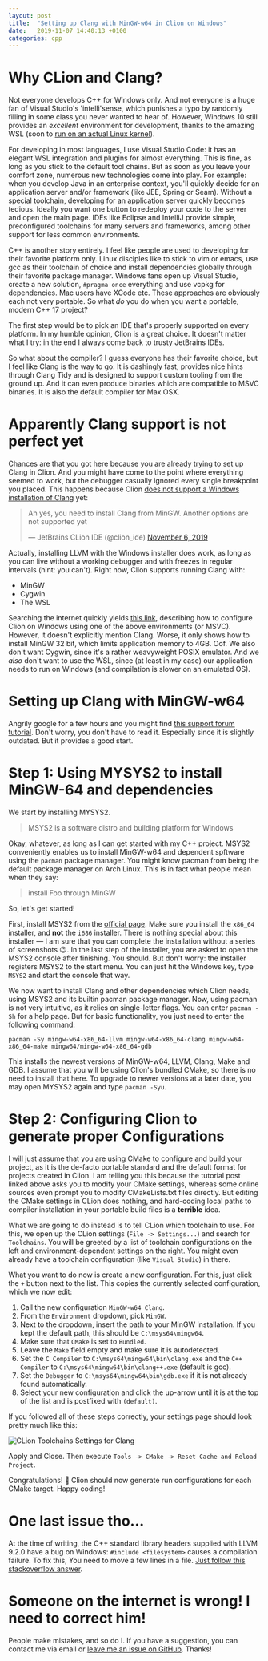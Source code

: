 ```yaml
---
layout: post
title:  "Setting up Clang with MinGW-w64 in Clion on Windows"
date:   2019-11-07 14:40:13 +0100
categories: cpp
---
```


# Why CLion and Clang?

Not everyone develops C++ for Windows only. And not everyone is a huge fan of Visual Studio's 'intelli'sense, which punishes a typo by randomly filling in some class you never wanted to hear of. However, Windows 10 still provides an *excellent* environment for development, thanks to the amazing WSL (soon to [run on an actual Linux kernel](https://chariotsolutions.com/blog/post/running-linux-on-windows-with-wsl-2-and-a-native-kernel/)).

For developing in most languages, I use Visual Studio Code: it has an elegant WSL integration and plugins for almost everything. This is fine, as long as you stick to the default tool chains. But as soon as you leave your comfort zone, numerous new technologies come into play. For example: when you develop Java in an enterprise context, you'll quickly decide for an application server and/or framework (like JEE, Spring or Seam). Without a special toolchain, developing for an application server quickly becomes tedious. Ideally you want one button to redeploy your code to the server and open the main page. IDEs like Eclipse and IntelliJ provide simple, preconfigured toolchains for many servers and frameworks, among other support for less common environments.

C++ is another story entirely. I feel like people are used to developing for their favorite platform only. Linux disciples like to stick to vim or emacs, use gcc as their toolchain of choice and install dependencies globally through their favorite package manager. Windows fans open up Visual Studio, create a new solution, `#pragma once` everything and use vcpkg for dependencies. Mac users have XCode etc. These approaches are obviously each not very portable. So what *do* you do when you want a portable, modern C++ 17 project? 

The first step would be to pick an IDE that's properly supported on every platform. In my humble opinion, Clion is a great choice. It doesn't matter what I try: in the end I always come back to trusty JetBrains IDEs.

So what about the compiler? I guess everyone has their favorite choice, but I feel like Clang is the way to go: It is dashingly fast, provides nice hints through Clang Tidy and is designed to support custom tooling from the ground up. And it can even produce binaries which are compatible to MSVC binaries. It is also the default compiler for Max OSX.

# Apparently Clang support is not perfect yet

Chances are that you got here because you are already trying to set up Clang in Clion. And you might have come to the point where everything seemed to work, but the debugger casually ignored every single breakpoint you placed. This happens because Clion [does not support a Windows installation of Clang](https://intellij-support.jetbrains.com/hc/en-us/community/posts/360006497860-Clion-) yet:

<blockquote class="twitter-tweet"><p lang="en" dir="ltr">Ah yes, you need to install Clang from MinGW. Another options are not supported yet</p>&mdash; JetBrains CLion IDE (@clion_ide) <a href="https://twitter.com/clion_ide/status/1192101960700305408?ref_src=twsrc%5Etfw">November 6, 2019</a></blockquote>

Actually, installing LLVM with the Windows installer does work, as long as you can live without a working debugger and with freezes in regular intervals (hint: you can't). Right now, Clion supports running Clang with:

- MinGW
- Cygwin
- The WSL

Searching the internet quickly yields [this link](https://www.jetbrains.com/help/clion/quick-tutorial-on-configuring-clion-on-windows.html), describing how to configure Clion on Windows using one of the above environments (or MSVC). However, it doesn't explicitly mention Clang. Worse, it only shows how to install MinGW 32 bit, which limits application memory to 4GB. Oof. We also don't want Cygwin, since it's a rather weavyweight POSIX emulator. And we *also* don't want to use the WSL, since (at least in my case) our application needs to run on Windows (and compilation is slower on an emulated OS). 

# Setting up Clang with MinGW-w64

Angrily google for a few hours and you might find [this support forum tutorial](https://intellij-support.jetbrains.com/hc/en-us/community/posts/206606735-Using-Clang-With-CLion-on-Windows?page=1#community_comment_115000631284). Don't worry, you don't have to read it. Especially since it is slightly outdated. But it provides a good start.

# Step 1: Using MYSYS2 to install MinGW-64 and dependencies

We start by installing MYSYS2.

> MSYS2 is a software distro and building platform for Windows

Okay, whatever, as long as I can get started with my C++ project. MSYS2 conveniently enables us to install MinGW-w64 and dependent spftware using the `pacman` package manager. You might know pacman from being the default package manager on Arch Linux. This is in fact what people mean when they say:

> install Foo through MinGW

So, let's get started!

First, install MSYS2 from the [official page](http://www.msys2.org/). Make sure you install the `x86_64` installer, and **not** the `i686` installer. There is nothing special about this installer — I am sure that you can complete the installation without a series of screenshots 😉. In the last step of the installer, you are asked to open the MSYS2 console after finishing. You should. But don't worry: the installer registers MSYS2 to the start menu. You can just hit the Windows key, type `MSYS2` and start the console that way.

We now want to install Clang and other dependencies which Clion needs, using MSYS2 and its builtin pacman package manager. Now, using pacman is not very intuitive, as it relies on single-letter flags. You can enter `pacman -Sh` for a help page. But for basic functionality, you just need to enter the following command:

```
pacman -Sy mingw-w64-x86_64-llvm mingw-w64-x86_64-clang mingw-w64-x86_64-make mingw64/mingw-w64-x86_64-gdb
```

This installs the newest versions of MinGW-w64, LLVM, Clang, Make and GDB. I assume that you will be using Clion's bundled CMake, so there is no need to install that here. To upgrade to newer versions at a later date, you may open MYSYS2 again and type `pacman -Syu`. 

# Step 2: Configuring Clion to generate proper Configurations

I will just assume that you are using CMake to configure and build your project, as it is the de-facto portable standard and the default format for projects created in Clion. I am telling you this because the tutorial post linked above asks you to modify your CMake settings, whereas some online sources even prompt you to modify CMakeLists.txt files directly. But editing the CMake settings in CLion does nothing, and hard-coding local paths to compiler installation in your portable build files is a **terrible** idea. 

What we are going to do instead is to tell CLion which toolchain to use. For this, we open up the CLion settings (`File -> Settings...`) and search for `Toolchains`. You will be greeted by a list of toolchain configurations on the left and environment-dependent settings on the right. You might even already have a toolchain configuration (like `Visual Studio`) in there. 

What you want to do now is create a new configuration. For this, just click the `+` button next to the list. This copies the currently selected configuration, which we now edit:

1. Call the new configuration `MinGW-w64 Clang`.
2. From the `Environment` dropdown, pick `MinGW`.
3. Next to the dropdown, insert the path to your MinGW installation. If you kept the default path, this should be `C:\msys64\mingw64`.
4. Make sure that `CMake` is set to `Bundled`.
5. Leave the `Make` field empty and make sure it is autodetected.
6. Set the `C Compiler` to `C:\msys64\mingw64\bin\clang.exe` and the `C++ Compiler` to `C:\msys64\mingw64\bin\clang++.exe` (default is gcc).
7. Set the `Debugger` to `C:\msys64\mingw64\bin\gdb.exe` if it is not already found automatically. 
8. Select your new configuration and click the up-arrow until it is at the top of the list and is postfixed with `(default)`.

If you followed all of these steps correctly, your settings page should look pretty much like this:

![CLion Toolchains Settings for Clang](/DracTec-Dev-Blog/assets/clion-clang-toolchain.png)

Apply and Close. Then execute `Tools -> CMake -> Reset Cache and Reload Project`.

Congratulations! 🎉 Clion should now generate run configurations for each CMake target. Happy coding!

# One last issue tho...

At the time of writing, the C++ standard library headers supplied with LLVM 9.2.0 have a bug on Windows: `#include <filesystem>` causes a compilation failure. To fix this, You need to move a few lines in a file. [Just follow this stackoverflow answer](https://stackoverflow.com/questions/57963460/clang-refuses-to-compile-libstdcs-filesystem-header). 


# Someone on the internet is wrong! I need to correct him!

People make mistakes, and so do I. If you have a suggestion, you can contact me via email or [leave me an issue on GitHub](https://github.com/XDracam/DracTec-Dev-Blog/issues). Thanks!